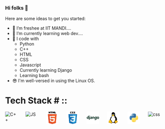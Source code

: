 ### Hi folks 👋

<!--
**Davda-James/Davda-James** is a ✨ _special_ ✨ repository because its `README.md` (this file) appears on your GitHub profile.-->

Here are some ideas to get you started:

- 🔭 I’m freshee at IIT MANDI.... 
- 🌱 I’m currently learning web dev....
- 💚 I code with 
  - Python
  - C++
  - HTML
  - CSS
  - Javascript
  - Currently learning Django
  - Learning bash
- 😎 I'm well-versed in using the Linux OS.
# Tech Stack # ::
<div style="display:flex ;justify-content:space-between">
  <img src="https://upload.wikimedia.org/wikipedia/commons/thumb/1/18/ISO_C%2B%2B_Logo.svg/220px-ISO_C%2B%2B_Logo.svg.png" alt="C++" style="height:40px ; width:40px;">
  <img src="https://upload.wikimedia.org/wikipedia/commons/thumb/9/99/Unofficial_JavaScript_logo_2.svg/240px-Unofficial_JavaScript_logo_2.svg.png" alt="JS" style="height:40px ; width:40px; ">
  <img src="https://raw.githubusercontent.com/github/explore/main/topics/html/html.png" alt="html" style="height:40px ; width:40px;">
  <img src="https://raw.githubusercontent.com/github/explore/main/topics/css/css.png" alt="css" style="height:40px ; width:40px;">
  <img src="https://raw.githubusercontent.com/github/explore/main/topics/django/django.png" alt="css" style="height:40px ; width:40px;">
  <img src="https://raw.githubusercontent.com/github/explore/main/topics/linux/linux.png" alt="css" style="height:40px ; width:40px;">
  <img src="https://raw.githubusercontent.com/github/explore/main/topics/python/python.png" alt="css" style="height:40px ; width:40px;">
  <img src="https://bashlogo.com/img/logo/png/full_colored_light.png" alt="css" style="height:40px ; width:40px;">
</div>



 
